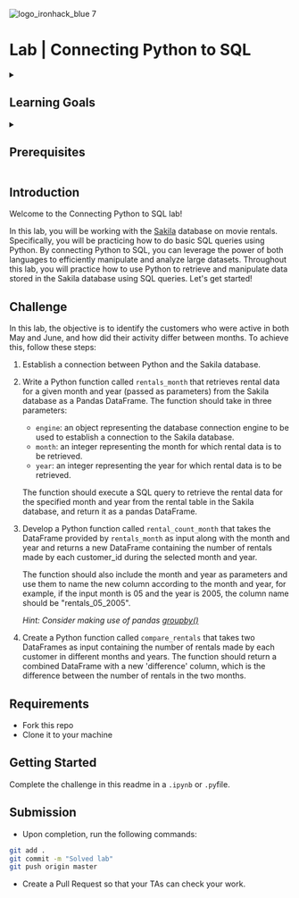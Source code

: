 ![logo_ironhack_blue 7](https://user-images.githubusercontent.com/23629340/40541063-a07a0a8a-601a-11e8-91b5-2f13e4e6b441.png)

# Lab | Connecting Python to SQL

<details>
  <summary>
   <h2>Learning Goals</h2>
  </summary>

  This lab allows you to practice and apply the concepts and techniques taught in class. 

  Upon completion of this lab, you will be able to:
  
- Write a Python script to connect to a relational database using the appropriate Python library and query it using SQL commands.

  <br>
  <hr> 

</details>

<details>
  <summary>
   <h2>Prerequisites</h2>
  </summary>

Before this starting this lab, you should have learnt about:

- Basic SQL queries
- Python and Pandas 
- Data Wrangling, which involves tasks such as grouping, aggregating, dealing with indexes, renaming columns, merging data and performing calculations.
 
  <br>
  <hr> 

</details>


## Introduction

Welcome to the Connecting Python to SQL lab!

In this lab, you will be working with the [Sakila](https://dev.mysql.com/doc/sakila/en/) database on movie rentals. Specifically, you will be practicing how to do basic SQL queries using Python. By connecting Python to SQL, you can leverage the power of both languages to efficiently manipulate and analyze large datasets. Throughout this lab, you will practice how to use Python to retrieve and manipulate data stored in the Sakila database using SQL queries. Let's get started!

## Challenge

In this lab, the objective is to identify the customers who were active in both May and June, and how did their activity differ between months. To achieve this, follow these steps:

1. Establish a connection between Python and the Sakila database.

2. Write a Python function called `rentals_month` that retrieves rental data for a given month and year (passed as parameters) from the Sakila database as a Pandas DataFrame. The function should take in three parameters:

	- `engine`: an object representing the database connection engine to be used to establish a connection to the Sakila database.
	- `month`: an integer representing the month for which rental data is to be retrieved.
	- `year`: an integer representing the year for which rental data is to be retrieved.

	The function should execute a SQL query to retrieve the rental data for the specified month and year from the rental table in the Sakila database, and return it as a pandas DataFrame.

3. Develop a Python function called `rental_count_month` that takes the DataFrame provided by `rentals_month` as input along with the month and year and returns a new DataFrame containing the number of rentals made by each customer_id during the selected month and year. 

	The function should also include the month and year as parameters and use them to name the new column according to the month and year, for example, if the input month is 05 and the year is 2005, the column name should be "rentals_05_2005".


	*Hint: Consider making use of pandas [groupby()](https://pandas.pydata.org/docs/reference/api/pandas.DataFrame.groupby.html)*

4. Create a Python function called `compare_rentals` that takes two DataFrames as input containing the number of rentals made by each customer in different months and years. 
The function should return a combined DataFrame with a new 'difference' column, which is the difference between the number of rentals in the two months.

## Requirements

- Fork this repo
- Clone it to your machine


## Getting Started

Complete the challenge in this readme in a `.ipynb` or `.py`file.

## Submission

- Upon completion, run the following commands:

```bash
git add .
git commit -m "Solved lab"
git push origin master
```

- Create a Pull Request so that your TAs can check your work.



